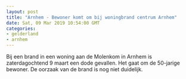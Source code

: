 ```yaml
---
layout: post
title: "Arnhem - Bewoner komt om bij woningbrand centrum Arnhem"
date: Sat, 09 Mar 2019 10:54:00 GMT
categories: 
- gelderland 
- arnhem 
---
```


Bij een brand in een woning aan de Molenkom in Arnhem is zaterdagochtend 9 maart een dode gevallen. Het gaat om de 50-jarige bewoner. De oorzaak van de brand is nog niet duidelijk.
